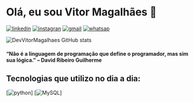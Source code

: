 # Olá, eu sou Vitor Magalhães 👋

[![linkedin](https://img.shields.io/badge/LinkedIn-0077B5?style=for-the-badge&logo=linkedin&logoColor=white)](https:https://www.linkedin.com/in/vitor-magalh%C3%A3es-83a125263/)
[![instagran](https://img.shields.io/badge/Instagram-E4405F?style=for-the-badge&logo=instagram&logoColor=white)](https:https://www.instagram.com/vitor.galego)
[![gmail](https://img.shields.io/badge/Gmail-D14836?style=for-the-badge&logo=gmail&logoColor=white)](vitor.pessoal.iga@gmail.com)
[![whatsap](https://img.shields.io/badge/WhatsApp-25D366?style=for-the-badge&logo=whatsapp&logoColor=white)](https://wa.me/77991486914)

![DevVitorMagalhaes GitHub stats](https://github-readme-stats.vercel.app/api?username=DevVitorMagalhaes&show_icons=true&theme=transparent)

#### “Não é a linguagem de programação que define o programador, mas sim sua lógica.” – David Ribeiro Guilherme

## Tecnologias que utilizo no dia a dia:

[![python](https://img.shields.io/badge/Python-3776AB?style=for-the-badge&logo=python&logoColor=white)]
[![MySQL](https://img.shields.io/badge/MySQL-005C84?style=for-the-badge&logo=mysql&logoColor=white)]


